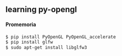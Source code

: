 ## learning py-opengl

#### Promemoria

```bash
$ pip install PyOpenGL PyOpenGL_accelerate
$ pip install glfw
$ sudo apt-get install libglfw3
```
